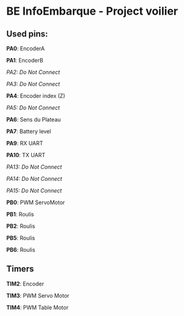 # BE InfoEmbarque - Project voilier

## Used pins:

**PA0**:    EncoderA

**PA1**:    EncoderB

_PA2:    Do Not Connect_

_PA3:    Do Not Connect_

**PA4**:    Encoder index (Z)

_PA5:    Do Not Connect_

**PA6**:    Sens du Plateau

**PA7**:    Battery level
    
**PA9**:    RX UART

**PA10**:   TX UART

_PA13:    Do Not Connect_

_PA14:    Do Not Connect_

_PA15:    Do Not Connect_

**PB0**:    PWM ServoMotor


**PB1**:    Roulis

**PB2**:    Roulis

**PB5**:    Roulis

**PB6**:    Roulis




## Timers

**TIM2**:    Encoder

**TIM3**:    PWM Servo Motor

**TIM4**:    PWM Table Motor


